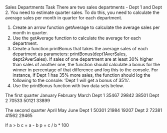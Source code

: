 Sales Departments Task
There are two sales departments - Dept 1 and Dept 2.
You need to estimate quarter sales.
To do this, you need to calculate the average sales per month in quarter for each department.

1.	Create an arrow function getAverage to calculate the average sales per month in quarter.
2.	Use the getAverage function to calculate the average for each department.
3.	Create a function printBonus that takes the average sales of each department as parameters: printBonus(dept1AverSales, dept2AverSales). If sales of one department  are at least 30% higher than sales of another one, the function should calculate a bonus for the winner in percentage of that difference and log this to the console. For instance, if Dept 1 has 35% more sales, the function should log the following to the console: ‘Dept 1 will get a bonus of 35%’.
4.	Use the printBonus function with two data sets below.


The first quarter
	January	February	March
Dept 1	35467	29842	38501
Dept 2	70533	50121	33899

The second quarter
	April	May	June
Dept 1	50301	21984	19207
Dept 2	72381	41562	29465



If a > b
c = a - b
p = c / b * 100
